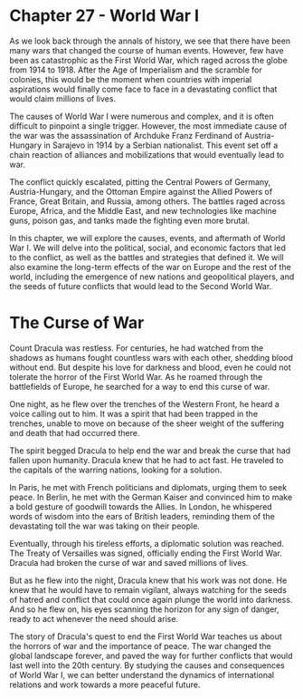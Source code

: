 # Chapter 27 - World War I

As we look back through the annals of history, we see that there have been many wars that changed the course of human events. However, few have been as catastrophic as the First World War, which raged across the globe from 1914 to 1918. After the Age of Imperialism and the scramble for colonies, this would be the moment when countries with imperial aspirations would finally come face to face in a devastating conflict that would claim millions of lives.

The causes of World War I were numerous and complex, and it is often difficult to pinpoint a single trigger. However, the most immediate cause of the war was the assassination of Archduke Franz Ferdinand of Austria-Hungary in Sarajevo in 1914 by a Serbian nationalist. This event set off a chain reaction of alliances and mobilizations that would eventually lead to war.

The conflict quickly escalated, pitting the Central Powers of Germany, Austria-Hungary, and the Ottoman Empire against the Allied Powers of France, Great Britain, and Russia, among others. The battles raged across Europe, Africa, and the Middle East, and new technologies like machine guns, poison gas, and tanks made the fighting even more brutal.

In this chapter, we will explore the causes, events, and aftermath of World War I. We will delve into the political, social, and economic factors that led to the conflict, as well as the battles and strategies that defined it. We will also examine the long-term effects of the war on Europe and the rest of the world, including the emergence of new nations and geopolitical players, and the seeds of future conflicts that would lead to the Second World War.
# The Curse of War

Count Dracula was restless. For centuries, he had watched from the shadows as humans fought countless wars with each other, shedding blood without end. But despite his love for darkness and blood, even he could not tolerate the horror of the First World War. As he roamed through the battlefields of Europe, he searched for a way to end this curse of war.

One night, as he flew over the trenches of the Western Front, he heard a voice calling out to him. It was a spirit that had been trapped in the trenches, unable to move on because of the sheer weight of the suffering and death that had occurred there.

The spirit begged Dracula to help end the war and break the curse that had fallen upon humanity. Dracula knew that he had to act fast. He traveled to the capitals of the warring nations, looking for a solution.

In Paris, he met with French politicians and diplomats, urging them to seek peace. In Berlin, he met with the German Kaiser and convinced him to make a bold gesture of goodwill towards the Allies. In London, he whispered words of wisdom into the ears of British leaders, reminding them of the devastating toll the war was taking on their people.

Eventually, through his tireless efforts, a diplomatic solution was reached. The Treaty of Versailles was signed, officially ending the First World War. Dracula had broken the curse of war and saved millions of lives.

But as he flew into the night, Dracula knew that his work was not done. He knew that he would have to remain vigilant, always watching for the seeds of hatred and conflict that could once again plunge the world into darkness. And so he flew on, his eyes scanning the horizon for any sign of danger, ready to act whenever the need should arise.

The story of Dracula's quest to end the First World War teaches us about the horrors of war and the importance of peace. The war changed the global landscape forever, and paved the way for further conflicts that would last well into the 20th century. By studying the causes and consequences of World War I, we can better understand the dynamics of international relations and work towards a more peaceful future.